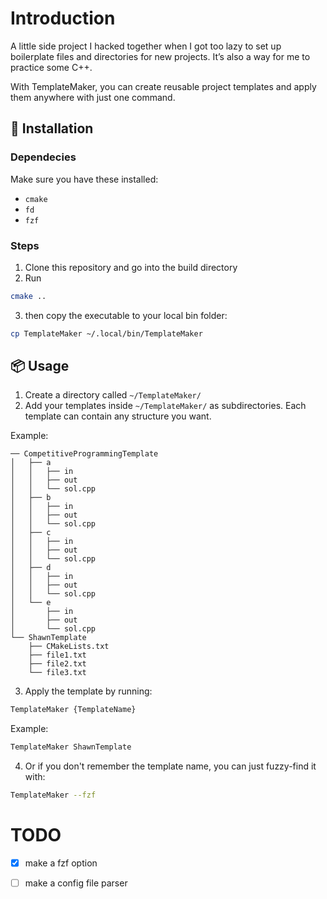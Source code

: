 # Introduction
A little side project I hacked together when I got too lazy to set up boilerplate files and directories for new projects. It’s also a way for me to practice some C++.

With TemplateMaker, you can create reusable project templates and apply them anywhere with just one command.

## 🚀 Installation

### Dependecies
Make sure you have these installed:
- `cmake`
- `fd`
- `fzf`

### Steps
1. Clone this repository and go into the build directory
2. Run
```bash
cmake ..
```
3. then copy the executable to your local bin folder:
```bash
cp TemplateMaker ~/.local/bin/TemplateMaker
```


## 📦 Usage
1. Create a directory called `~/TemplateMaker/`
2. Add your templates inside `~/TemplateMaker/` as subdirectories. Each template can contain any structure you want.

Example:
```
── CompetitiveProgrammingTemplate
│   ├── a
│   │   ├── in
│   │   ├── out
│   │   └── sol.cpp
│   ├── b
│   │   ├── in
│   │   ├── out
│   │   └── sol.cpp
│   ├── c
│   │   ├── in
│   │   ├── out
│   │   └── sol.cpp
│   ├── d
│   │   ├── in
│   │   ├── out
│   │   └── sol.cpp
│   └── e
│       ├── in
│       ├── out
│       └── sol.cpp
└── ShawnTemplate
    ├── CMakeLists.txt
    ├── file1.txt
    ├── file2.txt
    └── file3.txt
```

3. Apply the template by running:
```bash
TemplateMaker {TemplateName}
```
Example:
```bash
TemplateMaker ShawnTemplate
```
4. Or if you don't remember the template name, you can just fuzzy-find it with:
```bash
TemplateMaker --fzf
```

# TODO
- [X] make a fzf option
- [ ] make a config file parser

